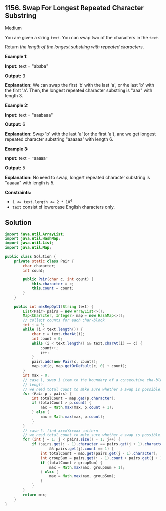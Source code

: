 ## 1156\. Swap For Longest Repeated Character Substring

Medium

You are given a string `text`. You can swap two of the characters in the `text`.

Return _the length of the longest substring with repeated characters_.

**Example 1:**

**Input:** text = "ababa"

**Output:** 3

**Explanation:** We can swap the first 'b' with the last 'a', or the last 'b' with the first 'a'. Then, the longest repeated character substring is "aaa" with length 3.

**Example 2:**

**Input:** text = "aaabaaa"

**Output:** 6

**Explanation:** Swap 'b' with the last 'a' (or the first 'a'), and we get longest repeated character substring "aaaaaa" with length 6.

**Example 3:**

**Input:** text = "aaaaa"

**Output:** 5

**Explanation:** No need to swap, longest repeated character substring is "aaaaa" with length is 5.

**Constraints:**

*   <code>1 <= text.length <= 2 * 10<sup>4</sup></code>
*   `text` consist of lowercase English characters only.

## Solution

```java
import java.util.ArrayList;
import java.util.HashMap;
import java.util.List;
import java.util.Map;

public class Solution {
    private static class Pair {
        char character;
        int count;

        public Pair(char c, int count) {
            this.character = c;
            this.count = count;
        }
    }

    public int maxRepOpt1(String text) {
        List<Pair> pairs = new ArrayList<>();
        Map<Character, Integer> map = new HashMap<>();
        // collect counts for each char-block
        int i = 0;
        while (i < text.length()) {
            char c = text.charAt(i);
            int count = 0;
            while (i < text.length() && text.charAt(i) == c) {
                count++;
                i++;
            }
            pairs.add(new Pair(c, count));
            map.put(c, map.getOrDefault(c, 0) + count);
        }
        int max = 0;
        // case 1, swap 1 item to the boundary of a consecutive cha-block to achieve possible max
        // length
        // we need total count to make sure whether a swap is possible!
        for (Pair p : pairs) {
            int totalCount = map.get(p.character);
            if (totalCount > p.count) {
                max = Math.max(max, p.count + 1);
            } else {
                max = Math.max(max, p.count);
            }
        }
        // case 2, find xxxxYxxxxx pattern
        // we need total count to make sure whether a swap is possible!
        for (int j = 1; j < pairs.size() - 1; j++) {
            if (pairs.get(j - 1).character == pairs.get(j + 1).character
                    && pairs.get(j).count == 1) {
                int totalCount = map.get(pairs.get(j - 1).character);
                int groupSum = pairs.get(j - 1).count + pairs.get(j + 1).count;
                if (totalCount > groupSum) {
                    max = Math.max(max, groupSum + 1);
                } else {
                    max = Math.max(max, groupSum);
                }
            }
        }
        return max;
    }
}
```
